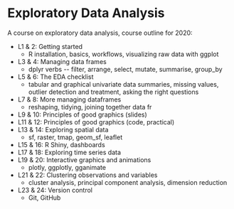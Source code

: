 # Exploratory Data Analysis 

A course on exploratory data analysis, course outline for 2020:

- L1 & 2: Getting started
  + R installation, basics, workflows, visualizing raw data with ggplot
- L3 & 4: Managing data frames 
  + dplyr verbs -- filter, arrange, select, mutate, summarise, group_by
- L5 & 6: The EDA checklist
  + tabular and graphical univariate data summaries, missing values, outlier detection and treatment, asking the right questions
- L7 & 8: More managing dataframes
  + reshaping, tidying, joining together data fr
- L9 & 10: Principles of good graphics (slides)
- L11 & 12: Principles of good graphics (code, practical)
- L13 & 14: Exploring spatial data
  + sf, raster, tmap, geom_sf, leaflet
- L15 & 16: R Shiny, dashboards
- L17 & 18: Exploring time series data
- L19 & 20: Interactive graphics and animations
  + plotly, ggplotly, gganimate
- L21 & 22: Clustering observations and variables
  + cluster analysis, principal component analysis, dimension reduction
- L23 & 24: Version control 
  + Git, GitHub
